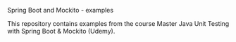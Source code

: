 Spring Boot and Mockito - examples

This repository contains examples from the course Master Java Unit Testing with Spring Boot & Mockito (Udemy).
